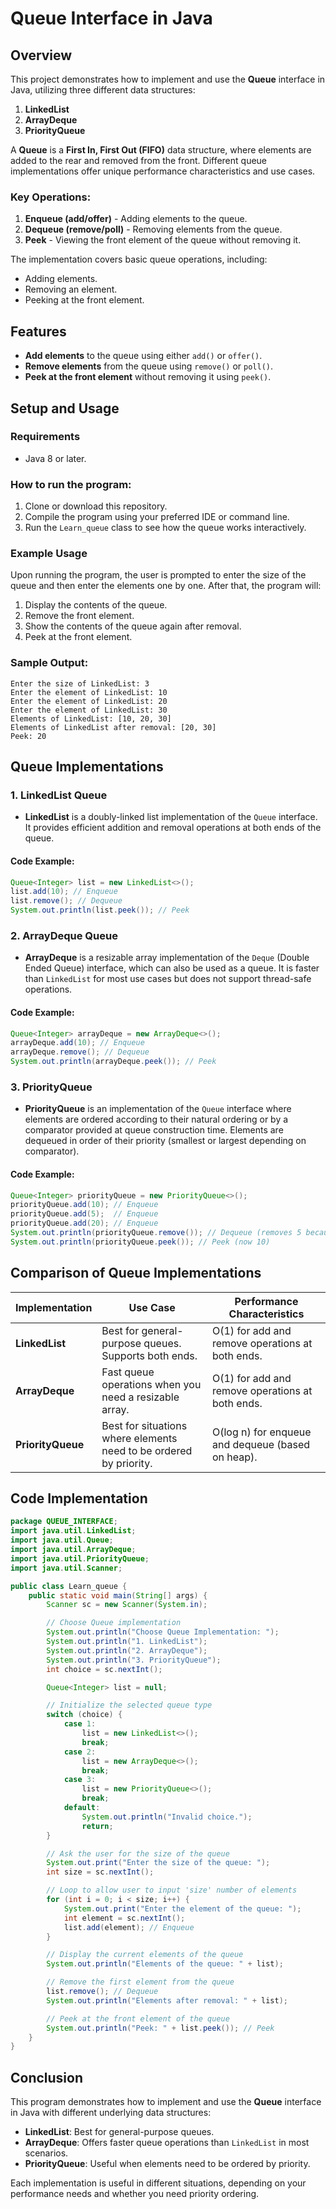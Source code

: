 # Queue Interface in Java

## Overview

This project demonstrates how to implement and use the **Queue** interface in Java, utilizing three different data structures:

1. **LinkedList**
2. **ArrayDeque**
3. **PriorityQueue**

A **Queue** is a **First In, First Out (FIFO)** data structure, where elements are added to the rear and removed from the front. Different queue implementations offer unique performance characteristics and use cases.

### Key Operations:

1. **Enqueue (add/offer)** - Adding elements to the queue.
2. **Dequeue (remove/poll)** - Removing elements from the queue.
3. **Peek** - Viewing the front element of the queue without removing it.

The implementation covers basic queue operations, including:

- Adding elements.
- Removing an element.
- Peeking at the front element.

## Features

- **Add elements** to the queue using either `add()` or `offer()`.
- **Remove elements** from the queue using `remove()` or `poll()`.
- **Peek at the front element** without removing it using `peek()`.

## Setup and Usage

### Requirements

- Java 8 or later.

### How to run the program:

1. Clone or download this repository.
2. Compile the program using your preferred IDE or command line.
3. Run the `Learn_queue` class to see how the queue works interactively.

### Example Usage

Upon running the program, the user is prompted to enter the size of the queue and then enter the elements one by one. After that, the program will:

1. Display the contents of the queue.
2. Remove the front element.
3. Show the contents of the queue again after removal.
4. Peek at the front element.

### Sample Output:

```
Enter the size of LinkedList: 3
Enter the element of LinkedList: 10
Enter the element of LinkedList: 20
Enter the element of LinkedList: 30
Elements of LinkedList: [10, 20, 30]
Elements of LinkedList after removal: [20, 30]
Peek: 20
```

## Queue Implementations

### 1. **LinkedList Queue**

- **LinkedList** is a doubly-linked list implementation of the `Queue` interface. It provides efficient addition and removal operations at both ends of the queue.

#### Code Example:

```java
Queue<Integer> list = new LinkedList<>();
list.add(10); // Enqueue
list.remove(); // Dequeue
System.out.println(list.peek()); // Peek
```

### 2. **ArrayDeque Queue**

- **ArrayDeque** is a resizable array implementation of the `Deque` (Double Ended Queue) interface, which can also be used as a queue. It is faster than `LinkedList` for most use cases but does not support thread-safe operations.

#### Code Example:

```java
Queue<Integer> arrayDeque = new ArrayDeque<>();
arrayDeque.add(10); // Enqueue
arrayDeque.remove(); // Dequeue
System.out.println(arrayDeque.peek()); // Peek
```

### 3. **PriorityQueue**

- **PriorityQueue** is an implementation of the `Queue` interface where elements are ordered according to their natural ordering or by a comparator provided at queue construction time. Elements are dequeued in order of their priority (smallest or largest depending on comparator).

#### Code Example:

```java
Queue<Integer> priorityQueue = new PriorityQueue<>();
priorityQueue.add(10); // Enqueue
priorityQueue.add(5);  // Enqueue
priorityQueue.add(20); // Enqueue
System.out.println(priorityQueue.remove()); // Dequeue (removes 5 because it has the highest priority)
System.out.println(priorityQueue.peek()); // Peek (now 10)
```

## Comparison of Queue Implementations

| **Implementation** | **Use Case**                                                       | **Performance Characteristics**                   |
| ------------------ | ------------------------------------------------------------------ | ------------------------------------------------- |
| **LinkedList**     | Best for general-purpose queues. Supports both ends.               | O(1) for add and remove operations at both ends.  |
| **ArrayDeque**     | Fast queue operations when you need a resizable array.             | O(1) for add and remove operations at both ends.  |
| **PriorityQueue**  | Best for situations where elements need to be ordered by priority. | O(log n) for enqueue and dequeue (based on heap). |

## Code Implementation

```java
package QUEUE_INTERFACE;
import java.util.LinkedList;
import java.util.Queue;
import java.util.ArrayDeque;
import java.util.PriorityQueue;
import java.util.Scanner;

public class Learn_queue {
    public static void main(String[] args) {
        Scanner sc = new Scanner(System.in);

        // Choose Queue implementation
        System.out.println("Choose Queue Implementation: ");
        System.out.println("1. LinkedList");
        System.out.println("2. ArrayDeque");
        System.out.println("3. PriorityQueue");
        int choice = sc.nextInt();

        Queue<Integer> list = null;

        // Initialize the selected queue type
        switch (choice) {
            case 1:
                list = new LinkedList<>();
                break;
            case 2:
                list = new ArrayDeque<>();
                break;
            case 3:
                list = new PriorityQueue<>();
                break;
            default:
                System.out.println("Invalid choice.");
                return;
        }

        // Ask the user for the size of the queue
        System.out.print("Enter the size of the queue: ");
        int size = sc.nextInt();

        // Loop to allow user to input 'size' number of elements
        for (int i = 0; i < size; i++) {
            System.out.print("Enter the element of the queue: ");
            int element = sc.nextInt();
            list.add(element); // Enqueue
        }

        // Display the current elements of the queue
        System.out.println("Elements of the queue: " + list);

        // Remove the first element from the queue
        list.remove(); // Dequeue
        System.out.println("Elements after removal: " + list);

        // Peek at the front element of the queue
        System.out.println("Peek: " + list.peek()); // Peek
    }
}
```

## Conclusion

This program demonstrates how to implement and use the **Queue** interface in Java with different underlying data structures:

- **LinkedList**: Best for general-purpose queues.
- **ArrayDeque**: Offers faster queue operations than `LinkedList` in most scenarios.
- **PriorityQueue**: Useful when elements need to be ordered by priority.

Each implementation is useful in different situations, depending on your performance needs and whether you need priority ordering.
